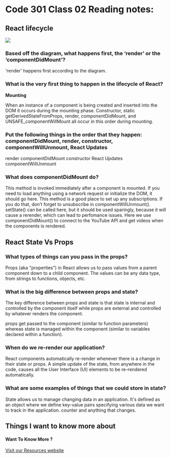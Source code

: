 # Code 301 Class 02 Reading notes:

## React lifecycle
![](https://miro.medium.com/max/2000/0*0saPKFiTUk6W3FYp)

### Based off the diagram, what happens first, the ‘render’ or the ‘componentDidMount’?

'render' happens first according to the diagram.

### What is the very first thing to happen in the lifecycle of React?

**Mounting**


When an instance of a component is being created and inserted into the DOM it occurs during the mounting phase. Constructor, static getDerivedStateFromProps, render, componentDidMount, and UNSAFE_componentWillMount all occur in this order during mounting.



### Put the following things in the order that they happen: componentDidMount, render, constructor, componentWillUnmount, React Updates

render
componentDidMount
constructor
React Updates
componentWillUnmount 


### What does componentDidMount do?

This method is invoked immediately after a component is mounted. If you need to load anything using a network request or initialize the DOM, it should go here. This method is a good place to set up any subscriptions. If you do that, don’t forget to unsubscribe in componentWillUnmount().
setState() can be called here, but it should be used sparingly, because it will cause a rerender, which can lead to perfomance issues.
Here we use componentDidMount() to connect to the YouTube API and get videos when the components is rendered.

## React State Vs Props


### What types of things can you pass in the props?

Props (aka "properties") in React allows us to pass values from a parent component down to a child component. The values can be any data type, from strings to functions, objects, etc.

### What is the big difference between props and state?

The key difference between props and state is that state is internal and controlled by the component itself while props are external and controlled by whatever renders the component.

props get passed to the component (similar to function parameters) whereas state is managed within the component (similar to variables declared within a function).

### When do we re-render our application?

React components automatically re-render whenever there is a change in their state or props. A simple update of the state, from anywhere in the code, causes all the User Interface (UI) elements to be re-rendered automatically.

### What are some examples of things that we could store in state?
State allows us to manage changing data in an application. It's defined as an object where we define key-value pairs specifying various data we want to track in the application.
counter and anything that changes.
## Things I want to know more about


#### Want To Know More ? 

[Visit our Resources website](https://medium.com/@joshuablankenshipnola/react-component-lifecycle-events-cb77e670a093)